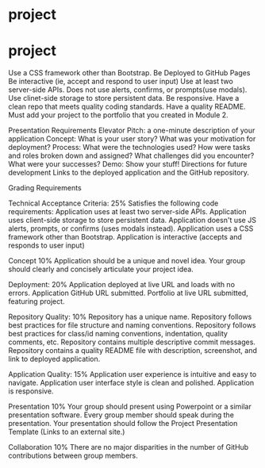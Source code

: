 # project

# project
Use a CSS framework other than Bootstrap.
Be Deployed to GitHub Pages
Be interactive (ie, accept and respond to user input)
Use at least two server-side APIs.
Does not use alerts, confirms, or prompts(use modals).
Use clinet-side storage to store persistent data.
Be responsive.
Have a clean repo that meets quality coding standards.
Have a quality README.
Must add your project to the portfolio that you created in Module 2.

Presentation Requirements
Elevator Pitch: a one-minute description of your application
Concept: What is your user story? What was your motivation for deployment?
Process: What were the technologies used? How were tasks and roles broken down and assigned? What challenges did you encounter? What were your successes?
Demo: Show your stuff!
Directions for future development
Links to the deployed application and the GitHub repository.


Grading Requirements

Technical Acceptance Criteria: 25%
Satisfies the following code requirements:
Application uses at least two server-side APIs.
Application uses client-side storage to store persistent data.
Application doesn't use JS alerts, prompts, or confirms (uses modals instead).
Application uses a CSS framework other than Bootstrap.
Application is interactive (accepts and responds to user input)

Concept 10%
Application should be a unique and novel idea.
Your group should clearly and concisely articulate your project idea.

Deployment: 20%
Application deployed at live URL and loads with no errors.
Application GitHub URL submitted.
Portfolio at live URL submitted, featuring project.

Repository Quality: 10%
Repository has a unique name.
Repository follows best practices for file structure and naming conventions.
Repository follows best practices for class/id naming conventions, indentation, quality comments, etc.
Repository contains multiple descriptive commit messages.
Repository contains a quality README file with description, screenshot, and link to deployed application.

Application Quality: 15%
Application user experience is intuitive and easy to navigate.
Application user interface style is clean and polished.
Application is responsive.

Presentation 10%
Your group should present using Powerpoint or a similar presentation software.
Every group member should speak during the presentation.
Your presentation should follow the Project Presentation Template (Links to an external site.)

Collaboration 10%
There are no major disparities in the number of GitHub contributions between group members.
